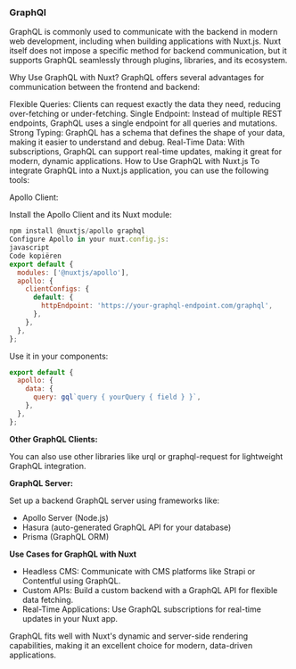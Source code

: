 ### GraphQl

GraphQL is commonly used to communicate with the backend in modern web development, including when building applications with Nuxt.js. Nuxt itself does not impose a specific method for backend communication, but it supports GraphQL seamlessly through plugins, libraries, and its ecosystem.

Why Use GraphQL with Nuxt?
GraphQL offers several advantages for communication between the frontend and backend:

Flexible Queries: Clients can request exactly the data they need, reducing over-fetching or under-fetching.
Single Endpoint: Instead of multiple REST endpoints, GraphQL uses a single endpoint for all queries and mutations.
Strong Typing: GraphQL has a schema that defines the shape of your data, making it easier to understand and debug.
Real-Time Data: With subscriptions, GraphQL can support real-time updates, making it great for modern, dynamic applications.
How to Use GraphQL with Nuxt.js
To integrate GraphQL into a Nuxt.js application, you can use the following tools:

Apollo Client:

Install the Apollo Client and its Nuxt module:

``` js
npm install @nuxtjs/apollo graphql
Configure Apollo in your nuxt.config.js:
javascript
Code kopiëren
export default {
  modules: ['@nuxtjs/apollo'],
  apollo: {
    clientConfigs: {
      default: {
        httpEndpoint: 'https://your-graphql-endpoint.com/graphql',
      },
    },
  },
};
```

Use it in your components:

```js
export default {
  apollo: {
    data: {
      query: gql`query { yourQuery { field } }`,
    },
  },
};
```

**Other GraphQL Clients:**

You can also use other libraries like urql or graphql-request for lightweight GraphQL integration.

**GraphQL Server:**

Set up a backend GraphQL server using frameworks like:
- Apollo Server (Node.js)
- Hasura (auto-generated GraphQL API for your database)
- Prisma (GraphQL ORM)

**Use Cases for GraphQL with Nuxt**

- Headless CMS: Communicate with CMS platforms like Strapi or Contentful using GraphQL.
- Custom APIs: Build a custom backend with a GraphQL API for flexible data fetching.
- Real-Time Applications: Use GraphQL subscriptions for real-time updates in your Nuxt app.

GraphQL fits well with Nuxt's dynamic and server-side rendering capabilities, making it an excellent choice for modern, data-driven applications.


